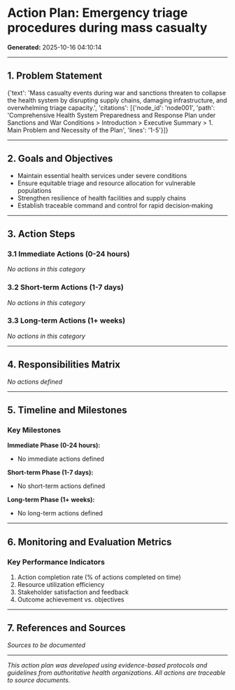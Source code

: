 # Action Plan: Emergency triage procedures during mass casualty


**Generated:** 2025-10-16 04:10:14

---

## 1. Problem Statement

{'text': 'Mass casualty events during war and sanctions threaten to collapse the health system by disrupting supply chains, damaging infrastructure, and overwhelming triage capacity.', 'citations': [{'node_id': 'node001', 'path': 'Comprehensive Health System Preparedness and Response Plan under Sanctions and War Conditions > Introduction > Executive Summary > 1. Main Problem and Necessity of the Plan', 'lines': '1-5'}]}

---

## 2. Goals and Objectives

- Maintain essential health services under severe conditions
- Ensure equitable triage and resource allocation for vulnerable populations
- Strengthen resilience of health facilities and supply chains
- Establish traceable command and control for rapid decision‑making

---

## 3. Action Steps

### 3.1 Immediate Actions (0-24 hours)

*No actions in this category*


### 3.2 Short-term Actions (1-7 days)

*No actions in this category*


### 3.3 Long-term Actions (1+ weeks)

*No actions in this category*


---

## 4. Responsibilities Matrix

*No actions defined*

---

## 5. Timeline and Milestones


### Key Milestones

**Immediate Phase (0-24 hours):**
- No immediate actions defined

**Short-term Phase (1-7 days):**
- No short-term actions defined

**Long-term Phase (1+ weeks):**
- No long-term actions defined

---

## 6. Monitoring and Evaluation Metrics


### Key Performance Indicators

1. Action completion rate (% of actions completed on time)
2. Resource utilization efficiency
3. Stakeholder satisfaction and feedback
4. Outcome achievement vs. objectives


---

## 7. References and Sources

*Sources to be documented*

---

*This action plan was developed using evidence-based protocols and guidelines from authoritative health organizations. All actions are traceable to source documents.*

